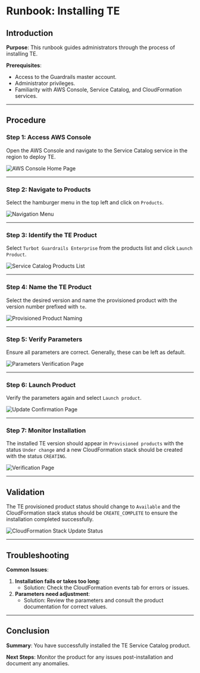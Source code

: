 # Runbook: Installing TE

## Introduction

**Purpose**: This runbook guides administrators through the process of installing TE.

**Prerequisites**: 
- Access to the Guardrails master account.
- Administrator privileges.
- Familiarity with AWS Console, Service Catalog, and CloudFormation services.

---

## Procedure

### Step 1: Access AWS Console

Open the AWS Console and navigate to the Service Catalog service in the region to deploy TE.

![AWS Console Home Page](screenshot_aws_console.png)

---

### Step 2: Navigate to Products

Select the hamburger menu in the top left and click on `Products`.

![Navigation Menu](screenshot_navigation_menu.png)

---

### Step 3: Identify the TE Product

Select `Turbot Guardrails Enterprise` from the products list and click `Launch Product`.

![Service Catalog Products List](screenshot_service_catalog_products_list.png)

---

### Step 4: Name the TE Product

Select the desired version and name the provisioned product with the version number prefixed with `te`.

![Provisioned Product Naming](screenshot_provisioned_product_naming.png)

---

### Step 5: Verify Parameters

Ensure all parameters are correct. Generally, these can be left as default.

![Parameters Verification Page](screenshot_parameters_verification.png)

---

### Step 6: Launch Product

Verify the parameters again and select `Launch product`.

![Update Confirmation Page](screenshot_update_confirmation.png)

---

### Step 7: Monitor Installation

The installed TE version should appear in `Provisioned products` with the status `Under change` and a new CloudFormation stack should be created with the status `CREATING`.

![Verification Page](screenshot_verification_page.png)

---

## Validation

The TE provisioned product status should change to `Available` and the CloudFormation stack status should be `CREATE_COMPLETE` to ensure the installation completed successfully.

![CloudFormation Stack Update Status](screenshot_stack_update_status.png)

---

## Troubleshooting

**Common Issues**:
1. **Installation fails or takes too long**:
    - Solution: Check the CloudFormation events tab for errors or issues.
2. **Parameters need adjustment**:
    - Solution: Review the parameters and consult the product documentation for correct values.

---

## Conclusion

**Summary**: You have successfully installed the TE Service Catalog product.

**Next Steps**: Monitor the product for any issues post-installation and document any anomalies.

